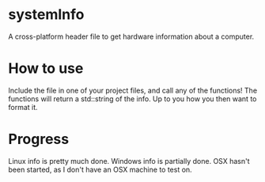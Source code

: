 systemInfo
==========

A cross-platform header file to get hardware information about a computer.

How to use
==========
Include the file in one of your project files, and call any of the functions!
The functions will return a std::string of the info. Up to you how you then want to format it.

Progress
========
Linux info is pretty much done.
Windows info is partially done.
OSX hasn't been started, as I don't have an OSX machine to test on.
